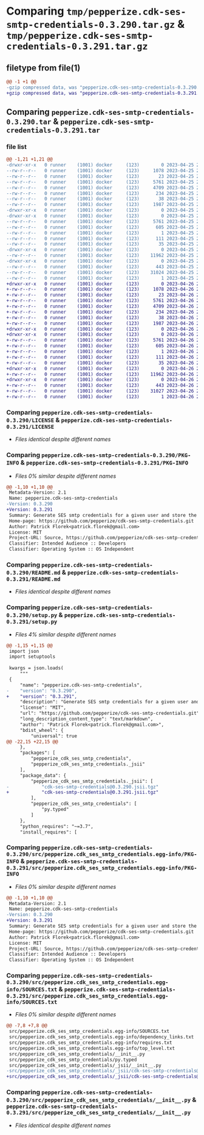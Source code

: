 # Comparing `tmp/pepperize.cdk-ses-smtp-credentials-0.3.290.tar.gz` & `tmp/pepperize.cdk-ses-smtp-credentials-0.3.291.tar.gz`

## filetype from file(1)

```diff
@@ -1 +1 @@
-gzip compressed data, was "pepperize.cdk-ses-smtp-credentials-0.3.290.tar", last modified: Tue Apr 25 23:15:14 2023, max compression
+gzip compressed data, was "pepperize.cdk-ses-smtp-credentials-0.3.291.tar", last modified: Wed Apr 26 23:07:42 2023, max compression
```

## Comparing `pepperize.cdk-ses-smtp-credentials-0.3.290.tar` & `pepperize.cdk-ses-smtp-credentials-0.3.291.tar`

### file list

```diff
@@ -1,21 +1,21 @@
-drwxr-xr-x   0 runner    (1001) docker     (123)        0 2023-04-25 23:15:14.740678 pepperize.cdk-ses-smtp-credentials-0.3.290/
--rw-r--r--   0 runner    (1001) docker     (123)     1078 2023-04-25 23:15:03.000000 pepperize.cdk-ses-smtp-credentials-0.3.290/LICENSE
--rw-r--r--   0 runner    (1001) docker     (123)       23 2023-04-25 23:15:03.000000 pepperize.cdk-ses-smtp-credentials-0.3.290/MANIFEST.in
--rw-r--r--   0 runner    (1001) docker     (123)     5761 2023-04-25 23:15:14.740678 pepperize.cdk-ses-smtp-credentials-0.3.290/PKG-INFO
--rw-r--r--   0 runner    (1001) docker     (123)     4709 2023-04-25 23:15:03.000000 pepperize.cdk-ses-smtp-credentials-0.3.290/README.md
--rw-r--r--   0 runner    (1001) docker     (123)      234 2023-04-25 23:15:03.000000 pepperize.cdk-ses-smtp-credentials-0.3.290/pyproject.toml
--rw-r--r--   0 runner    (1001) docker     (123)       38 2023-04-25 23:15:14.740678 pepperize.cdk-ses-smtp-credentials-0.3.290/setup.cfg
--rw-r--r--   0 runner    (1001) docker     (123)     1987 2023-04-25 23:15:03.000000 pepperize.cdk-ses-smtp-credentials-0.3.290/setup.py
-drwxr-xr-x   0 runner    (1001) docker     (123)        0 2023-04-25 23:15:14.736678 pepperize.cdk-ses-smtp-credentials-0.3.290/src/
-drwxr-xr-x   0 runner    (1001) docker     (123)        0 2023-04-25 23:15:14.740678 pepperize.cdk-ses-smtp-credentials-0.3.290/src/pepperize.cdk_ses_smtp_credentials.egg-info/
--rw-r--r--   0 runner    (1001) docker     (123)     5761 2023-04-25 23:15:14.000000 pepperize.cdk-ses-smtp-credentials-0.3.290/src/pepperize.cdk_ses_smtp_credentials.egg-info/PKG-INFO
--rw-r--r--   0 runner    (1001) docker     (123)      605 2023-04-25 23:15:14.000000 pepperize.cdk-ses-smtp-credentials-0.3.290/src/pepperize.cdk_ses_smtp_credentials.egg-info/SOURCES.txt
--rw-r--r--   0 runner    (1001) docker     (123)        1 2023-04-25 23:15:14.000000 pepperize.cdk-ses-smtp-credentials-0.3.290/src/pepperize.cdk_ses_smtp_credentials.egg-info/dependency_links.txt
--rw-r--r--   0 runner    (1001) docker     (123)      111 2023-04-25 23:15:14.000000 pepperize.cdk-ses-smtp-credentials-0.3.290/src/pepperize.cdk_ses_smtp_credentials.egg-info/requires.txt
--rw-r--r--   0 runner    (1001) docker     (123)       35 2023-04-25 23:15:14.000000 pepperize.cdk-ses-smtp-credentials-0.3.290/src/pepperize.cdk_ses_smtp_credentials.egg-info/top_level.txt
-drwxr-xr-x   0 runner    (1001) docker     (123)        0 2023-04-25 23:15:14.740678 pepperize.cdk-ses-smtp-credentials-0.3.290/src/pepperize_cdk_ses_smtp_credentials/
--rw-r--r--   0 runner    (1001) docker     (123)    11962 2023-04-25 23:15:03.000000 pepperize.cdk-ses-smtp-credentials-0.3.290/src/pepperize_cdk_ses_smtp_credentials/__init__.py
-drwxr-xr-x   0 runner    (1001) docker     (123)        0 2023-04-25 23:15:14.740678 pepperize.cdk-ses-smtp-credentials-0.3.290/src/pepperize_cdk_ses_smtp_credentials/_jsii/
--rw-r--r--   0 runner    (1001) docker     (123)      443 2023-04-25 23:15:03.000000 pepperize.cdk-ses-smtp-credentials-0.3.290/src/pepperize_cdk_ses_smtp_credentials/_jsii/__init__.py
--rw-r--r--   0 runner    (1001) docker     (123)    31024 2023-04-25 23:15:03.000000 pepperize.cdk-ses-smtp-credentials-0.3.290/src/pepperize_cdk_ses_smtp_credentials/_jsii/cdk-ses-smtp-credentials@0.3.290.jsii.tgz
--rw-r--r--   0 runner    (1001) docker     (123)        1 2023-04-25 23:15:03.000000 pepperize.cdk-ses-smtp-credentials-0.3.290/src/pepperize_cdk_ses_smtp_credentials/py.typed
+drwxr-xr-x   0 runner    (1001) docker     (123)        0 2023-04-26 23:07:42.305148 pepperize.cdk-ses-smtp-credentials-0.3.291/
+-rw-r--r--   0 runner    (1001) docker     (123)     1078 2023-04-26 23:07:31.000000 pepperize.cdk-ses-smtp-credentials-0.3.291/LICENSE
+-rw-r--r--   0 runner    (1001) docker     (123)       23 2023-04-26 23:07:31.000000 pepperize.cdk-ses-smtp-credentials-0.3.291/MANIFEST.in
+-rw-r--r--   0 runner    (1001) docker     (123)     5761 2023-04-26 23:07:42.305148 pepperize.cdk-ses-smtp-credentials-0.3.291/PKG-INFO
+-rw-r--r--   0 runner    (1001) docker     (123)     4709 2023-04-26 23:07:31.000000 pepperize.cdk-ses-smtp-credentials-0.3.291/README.md
+-rw-r--r--   0 runner    (1001) docker     (123)      234 2023-04-26 23:07:31.000000 pepperize.cdk-ses-smtp-credentials-0.3.291/pyproject.toml
+-rw-r--r--   0 runner    (1001) docker     (123)       38 2023-04-26 23:07:42.305148 pepperize.cdk-ses-smtp-credentials-0.3.291/setup.cfg
+-rw-r--r--   0 runner    (1001) docker     (123)     1987 2023-04-26 23:07:31.000000 pepperize.cdk-ses-smtp-credentials-0.3.291/setup.py
+drwxr-xr-x   0 runner    (1001) docker     (123)        0 2023-04-26 23:07:42.305148 pepperize.cdk-ses-smtp-credentials-0.3.291/src/
+drwxr-xr-x   0 runner    (1001) docker     (123)        0 2023-04-26 23:07:42.305148 pepperize.cdk-ses-smtp-credentials-0.3.291/src/pepperize.cdk_ses_smtp_credentials.egg-info/
+-rw-r--r--   0 runner    (1001) docker     (123)     5761 2023-04-26 23:07:42.000000 pepperize.cdk-ses-smtp-credentials-0.3.291/src/pepperize.cdk_ses_smtp_credentials.egg-info/PKG-INFO
+-rw-r--r--   0 runner    (1001) docker     (123)      605 2023-04-26 23:07:42.000000 pepperize.cdk-ses-smtp-credentials-0.3.291/src/pepperize.cdk_ses_smtp_credentials.egg-info/SOURCES.txt
+-rw-r--r--   0 runner    (1001) docker     (123)        1 2023-04-26 23:07:42.000000 pepperize.cdk-ses-smtp-credentials-0.3.291/src/pepperize.cdk_ses_smtp_credentials.egg-info/dependency_links.txt
+-rw-r--r--   0 runner    (1001) docker     (123)      111 2023-04-26 23:07:42.000000 pepperize.cdk-ses-smtp-credentials-0.3.291/src/pepperize.cdk_ses_smtp_credentials.egg-info/requires.txt
+-rw-r--r--   0 runner    (1001) docker     (123)       35 2023-04-26 23:07:42.000000 pepperize.cdk-ses-smtp-credentials-0.3.291/src/pepperize.cdk_ses_smtp_credentials.egg-info/top_level.txt
+drwxr-xr-x   0 runner    (1001) docker     (123)        0 2023-04-26 23:07:42.305148 pepperize.cdk-ses-smtp-credentials-0.3.291/src/pepperize_cdk_ses_smtp_credentials/
+-rw-r--r--   0 runner    (1001) docker     (123)    11962 2023-04-26 23:07:31.000000 pepperize.cdk-ses-smtp-credentials-0.3.291/src/pepperize_cdk_ses_smtp_credentials/__init__.py
+drwxr-xr-x   0 runner    (1001) docker     (123)        0 2023-04-26 23:07:42.305148 pepperize.cdk-ses-smtp-credentials-0.3.291/src/pepperize_cdk_ses_smtp_credentials/_jsii/
+-rw-r--r--   0 runner    (1001) docker     (123)      443 2023-04-26 23:07:31.000000 pepperize.cdk-ses-smtp-credentials-0.3.291/src/pepperize_cdk_ses_smtp_credentials/_jsii/__init__.py
+-rw-r--r--   0 runner    (1001) docker     (123)    31027 2023-04-26 23:07:31.000000 pepperize.cdk-ses-smtp-credentials-0.3.291/src/pepperize_cdk_ses_smtp_credentials/_jsii/cdk-ses-smtp-credentials@0.3.291.jsii.tgz
+-rw-r--r--   0 runner    (1001) docker     (123)        1 2023-04-26 23:07:31.000000 pepperize.cdk-ses-smtp-credentials-0.3.291/src/pepperize_cdk_ses_smtp_credentials/py.typed
```

### Comparing `pepperize.cdk-ses-smtp-credentials-0.3.290/LICENSE` & `pepperize.cdk-ses-smtp-credentials-0.3.291/LICENSE`

 * *Files identical despite different names*

### Comparing `pepperize.cdk-ses-smtp-credentials-0.3.290/PKG-INFO` & `pepperize.cdk-ses-smtp-credentials-0.3.291/PKG-INFO`

 * *Files 0% similar despite different names*

```diff
@@ -1,10 +1,10 @@
 Metadata-Version: 2.1
 Name: pepperize.cdk-ses-smtp-credentials
-Version: 0.3.290
+Version: 0.3.291
 Summary: Generate SES smtp credentials for a given user and store the credentials in a SecretsManager Secret.
 Home-page: https://github.com/pepperize/cdk-ses-smtp-credentials.git
 Author: Patrick Florek<patrick.florek@gmail.com>
 License: MIT
 Project-URL: Source, https://github.com/pepperize/cdk-ses-smtp-credentials.git
 Classifier: Intended Audience :: Developers
 Classifier: Operating System :: OS Independent
```

### Comparing `pepperize.cdk-ses-smtp-credentials-0.3.290/README.md` & `pepperize.cdk-ses-smtp-credentials-0.3.291/README.md`

 * *Files identical despite different names*

### Comparing `pepperize.cdk-ses-smtp-credentials-0.3.290/setup.py` & `pepperize.cdk-ses-smtp-credentials-0.3.291/setup.py`

 * *Files 4% similar despite different names*

```diff
@@ -1,15 +1,15 @@
 import json
 import setuptools
 
 kwargs = json.loads(
     """
 {
     "name": "pepperize.cdk-ses-smtp-credentials",
-    "version": "0.3.290",
+    "version": "0.3.291",
     "description": "Generate SES smtp credentials for a given user and store the credentials in a SecretsManager Secret.",
     "license": "MIT",
     "url": "https://github.com/pepperize/cdk-ses-smtp-credentials.git",
     "long_description_content_type": "text/markdown",
     "author": "Patrick Florek<patrick.florek@gmail.com>",
     "bdist_wheel": {
         "universal": true
@@ -22,15 +22,15 @@
     },
     "packages": [
         "pepperize_cdk_ses_smtp_credentials",
         "pepperize_cdk_ses_smtp_credentials._jsii"
     ],
     "package_data": {
         "pepperize_cdk_ses_smtp_credentials._jsii": [
-            "cdk-ses-smtp-credentials@0.3.290.jsii.tgz"
+            "cdk-ses-smtp-credentials@0.3.291.jsii.tgz"
         ],
         "pepperize_cdk_ses_smtp_credentials": [
             "py.typed"
         ]
     },
     "python_requires": "~=3.7",
     "install_requires": [
```

### Comparing `pepperize.cdk-ses-smtp-credentials-0.3.290/src/pepperize.cdk_ses_smtp_credentials.egg-info/PKG-INFO` & `pepperize.cdk-ses-smtp-credentials-0.3.291/src/pepperize.cdk_ses_smtp_credentials.egg-info/PKG-INFO`

 * *Files 0% similar despite different names*

```diff
@@ -1,10 +1,10 @@
 Metadata-Version: 2.1
 Name: pepperize.cdk-ses-smtp-credentials
-Version: 0.3.290
+Version: 0.3.291
 Summary: Generate SES smtp credentials for a given user and store the credentials in a SecretsManager Secret.
 Home-page: https://github.com/pepperize/cdk-ses-smtp-credentials.git
 Author: Patrick Florek<patrick.florek@gmail.com>
 License: MIT
 Project-URL: Source, https://github.com/pepperize/cdk-ses-smtp-credentials.git
 Classifier: Intended Audience :: Developers
 Classifier: Operating System :: OS Independent
```

### Comparing `pepperize.cdk-ses-smtp-credentials-0.3.290/src/pepperize.cdk_ses_smtp_credentials.egg-info/SOURCES.txt` & `pepperize.cdk-ses-smtp-credentials-0.3.291/src/pepperize.cdk_ses_smtp_credentials.egg-info/SOURCES.txt`

 * *Files 0% similar despite different names*

```diff
@@ -7,8 +7,8 @@
 src/pepperize.cdk_ses_smtp_credentials.egg-info/SOURCES.txt
 src/pepperize.cdk_ses_smtp_credentials.egg-info/dependency_links.txt
 src/pepperize.cdk_ses_smtp_credentials.egg-info/requires.txt
 src/pepperize.cdk_ses_smtp_credentials.egg-info/top_level.txt
 src/pepperize_cdk_ses_smtp_credentials/__init__.py
 src/pepperize_cdk_ses_smtp_credentials/py.typed
 src/pepperize_cdk_ses_smtp_credentials/_jsii/__init__.py
-src/pepperize_cdk_ses_smtp_credentials/_jsii/cdk-ses-smtp-credentials@0.3.290.jsii.tgz
+src/pepperize_cdk_ses_smtp_credentials/_jsii/cdk-ses-smtp-credentials@0.3.291.jsii.tgz
```

### Comparing `pepperize.cdk-ses-smtp-credentials-0.3.290/src/pepperize_cdk_ses_smtp_credentials/__init__.py` & `pepperize.cdk-ses-smtp-credentials-0.3.291/src/pepperize_cdk_ses_smtp_credentials/__init__.py`

 * *Files identical despite different names*

